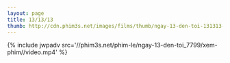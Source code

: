 ```yaml
---
layout: page
title: 13/13/13
thumb: http://cdn.phim3s.net/images/films/thumb/ngay-13-den-toi-131313-2013.jpg
---
```

{% include jwpadv src='//phim3s.net/phim-le/ngay-13-den-toi_7799/xem-phim//video.mp4' %}